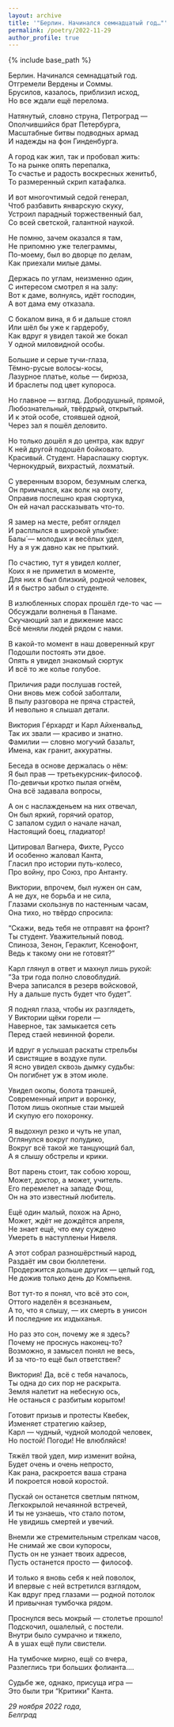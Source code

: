```yaml
---
layout: archive
title: '"Берлин. Начинался семнадцатый год…"'
permalink: /poetry/2022-11-29
author_profile: true
---
```


{% include base_path %}

Берлин. Начинался семнадцатый год. <br>
Отгремели Вердены и Соммы. <br>
Брусилов, казалось, приблизил исход, <br>
Но все ждали ещё перелома. <br>

Натянутый, словно струна, Петроград — <br>
Ополчившийся брат Петербурга, <br>
Масштабные битвы подводных армад <br>
И надежды на фон Гинденбурга. <br>

А город как жил, так и пробовал жить: <br>
То на рынке опять перепалка, <br>
То счастье и радость воскресных женитьб, <br>
То размеренный скрип катафалка. <br>

И вот многочтимый седой генерал, <br>
Чтоб разбавить январскую скуку, <br>
Устроил парадный торжественный бал, <br>
Со всей светской, галантной наукой. <br>

Не помню, зачем оказался я там, <br>
Не припомню уже телеграммы, <br>
По-моему, был во дворце по делам, <br>
Как приехали милые дамы. <br>

Держась по углам, неизменно один, <br>
С интересом смотрел я на залу: <br>
Вот к даме, волнуясь, идёт господин, <br>
А вот дама ему отказала. <br>

С бокалом вина, я б и дальше стоял <br>
Или шёл бы уже к гардеробу, <br>
Как вдруг я увидел такой же бокал <br>
У одной миловидной особы. <br>

Большие и серые тучи-глаза, <br>
Тёмно-русые волосы-косы, <br>
Лазурное платье, колье — бирюза, <br>
И браслеты под цвет купороса. <br>

Но главное — взгляд. Добродушный, прямой, <br>
Любознательный, твёрдрый, открытый. <br>
И к этой особе, стоявшей одной, <br>
Через зал я пошёл деловито. <br>

Но только дошёл я до центра, как вдруг <br>
К ней другой подошёл бойковато. <br>
Красивый. Студент. Нараспашку сюртук. <br>
Чернокудрый, вихрастый, лохматый. <br>

С уверенным взором, безумным слегка, <br>
Он примчался, как волк на охоту, <br>
Оправив поспешно края сюртука, <br>
Он ей начал рассказывать что-то. <br>

Я замер на месте, ребят оглядел <br>
И расплылся в широкой улыбке: <br>
Балы́ — молодых и весёлых удел, <br>
Ну а я уж давно как не прыткий. <br>

По счастию, тут я увидел коллег, <br>
Коих я не приметил в моменте, <br>
Для них я был близкий, родной человек, <br>
И я быстро забыл о студенте. <br>

В излюбленных спорах прошёл где-то час — <br>
Обсуждали волненья в Панаме. <br>
Скучающий зал и движение масс <br>
Всё меняли людей рядом с нами. <br>

В какой-то момент в наш доверенный круг <br>
Подошли постоять эти двое. <br>
Опять я увидел знакомый сюртук <br>
И всё то же колье голубое. <br>

Приличия ради послушав гостей, <br>
Они вновь меж собой заболтали, <br>
В пылу разговора не пряча страстей, <br>
И невольно я слышал детали. <br>

Виктория Гéрхардт и Карл Айхенвальд, <br>
Так их звали — красиво и знатно. <br>
Фамилии — словно могучий базальт, <br>
Имена, как гранит, аккуратны. <br>

Беседа в основе держалась о нём: <br>
Я был прав — третьекурсник-философ. <br>
По-девичьи кротко пылая огнём, <br>
Она всё задавала вопросы, <br>

А он с наслажденьем на них отвечал, <br>
Он был яркий, горячий оратор, <br>
С запалом судил о начале начал, <br>
Настоящий боец, гладиатор! <br>

Цитировал Вагнера, Фихте, Руссо <br>
И особенно жаловал Канта, <br>
Гласил про истории путь-колесо, <br>
Про войну, про Союз, про Антанту. <br>

Виктории, впрочем, был нужен он сам, <br>
А не дух, не борьба и не сила, <br>
Глазами скользнув по настенным часам, <br>
Она тихо, но твёрдо спросила: <br>

“Скажи, ведь тебя не отправят на фронт? <br>
Ты студент. Уважительный повод. <br>
Спиноза, Зенон, Гераклит, Ксенофонт, <br>
Ведь к такому они не готовят?” <br>

Карл глянул в ответ и махнул лишь рукой: <br>
”За три года полно словоблудий. <br>
Вчера записался в резерв войсковой, <br>
Ну а дальше пусть будет что будет”. <br>

Я поднял глаза, чтобы их разглядеть, <br>
У Виктории щёки горели — <br>
Наверное, так замыкается сеть <br>
Перед стаей невинной форели. <br>

И вдруг я услышал раскаты стрельбы <br>
И свистящие в воздухе пули. <br>
Я ясно увидел сквозь дымку судьбы: <br>
Он погибнет уж в этом июле. <br>

Увидел окопы, болота траншей, <br>
Современный иприт и воронку, <br>
Потом лишь окопные стаи мышей <br>
И скупую его похоронку. <br>

Я выдохнул резко и чуть не упал, <br>
Оглянулся вокруг полудико, <br>
Вокруг всё такой же танцующий бал, <br>
А я слышу обстрелы и крики. <br>

Вот парень стоит, так собою хорош, <br>
Может, доктор, а может, учитель. <br>
Его перемелет на западе Фош, <br>
Он на это известный любитель. <br>

Ещё один малый, похож на Арно, <br>
Может, ждёт не дождётся апреля, <br>
Не знает ещё, что ему суждено <br>
Умереть в наступленьи Нивеля. <br>

А этот собрал разношёрстный народ, <br>
Раздаёт им свои бюллетени. <br>
Продержится дольше других — целый год, <br>
Не дожив только день до Компьеня. <br>

Вот тут-то я понял, что всё это сон, <br>
Оттого наделён я всезнаньем, <br>
А то, что я слышу, — их смерть в унисон <br>
И последние их издыханья. <br>

Но раз это сон, почему же я здесь? <br>
Почему не проснусь наконец-то? <br>
Возможно, я замысел понял не весь, <br>
И за что-то ещё был ответствен? <br>

Виктория! Да, всё с тебя началось, <br>
Ты одна до сих пор не раскрыта. <br>
Земля налетит на небесную ось, <br>
Не останься с разбитым корытом! <br>

Готовит призыв и протесты Квебек, <br>
Изменяет стратегию кайзер, <br>
Карл — чудный, чудной молодой человек, <br>
Но постой! Погоди! Не влюбляйся! <br>

Тяжёл твой удел, мир изменит война, <br>
Будет очень и очень непросто, <br>
Как рана, раскроется ваша страна <br>
И покроется новой коростой. <br>

Пускай он останется светлым пятном, <br>
Легкокрылой нечаянной встречей, <br>
И ты не узнаешь, что стало потом, <br>
Не увидишь смертей и увечий. <br>

Внемли же стремительным стрелкам часов, <br>
Не снимай же свои купоросы, <br>
Пусть он не узнает твоих адресов, <br>
Пусть останется просто — философ. <br>

И только я вновь себя к ней поволок, <br>
И впервые с ней встретился взглядом, <br>
Как вдруг пред глазами — родной потолок <br>
И привычная тумбочка рядом. <br>

Проснулся весь мокрый — столетье прошло! <br>
Подскочил, ошалелый, с постели. <br>
Внутри было сумрачно и тяжело, <br>
А в ушах ещё пули свистели. <br>

На тумбочке мирно, ещё со вчера, <br>
Разлеглись три больших фолианта…. <br>

Судьбе же, однако, присуща игра — <br>
Это были три “Критики” Канта. <br>

<i>29 ноября 2022 года,</i> <br>
<i>Белград</i>